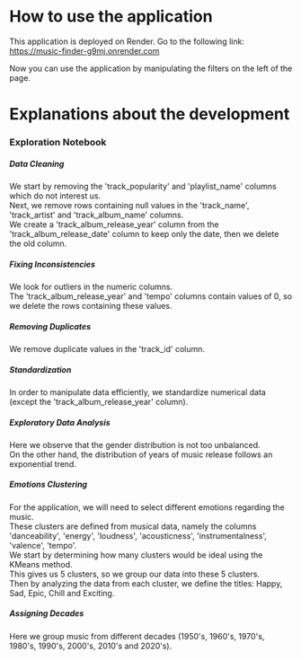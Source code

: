 # How to use the application
This application is deployed on Render.
Go to the following link: https://music-finder-g9mj.onrender.com

Now you can use the application by manipulating the filters on the left of the page.  

# Explanations about the development
### Exploration Notebook
##### Data Cleaning
We start by removing the 'track_popularity' and 'playlist_name' columns which do not interest us.  
Next, we remove rows containing null values ​​in the 'track_name', 'track_artist' and 'track_album_name' columns.  
We create a 'track_album_release_year' column from the 'track_album_release_date' column to keep only the date, then we delete the old column.  

##### Fixing Inconsistencies
We look for outliers in the numeric columns.  
The 'track_album_release_year' and 'tempo' columns contain values ​​of 0, so we delete the rows containing these values.  

##### Removing Duplicates
We remove duplicate values ​​in the 'track_id' column.  

##### Standardization
In order to manipulate data efficiently, we standardize numerical data (except the 'track_album_release_year' column).  

##### Exploratory Data Analysis
Here we observe that the gender distribution is not too unbalanced.  
On the other hand, the distribution of years of music release follows an exponential trend.   

##### Emotions Clustering
For the application, we will need to select different emotions regarding the music.  
These clusters are defined from musical data, namely the columns 'danceability', 'energy', 'loudness', 'acousticness', 'instrumentalness', 'valence', 'tempo'.  
We start by determining how many clusters would be ideal using the KMeans method.  
This gives us 5 clusters, so we group our data into these 5 clusters.  
Then by analyzing the data from each cluster, we define the titles: Happy, Sad, Epic, Chill and Exciting.  

##### Assigning Decades
Here we group music from different decades (1950's, 1960's, 1970's, 1980's, 1990's, 2000's, 2010's and 2020's).  
